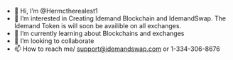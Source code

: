 - 👋 Hi, I’m @Hermctherealest1
- 👀 I’m interested in Creating Idemand Blockchain and IdemandSwap. The Idemand Token is will soon be availible on all exchanges. 
- 🌱 I’m currently learning about Blockchains and exchanges
- 💞️ I’m looking to collaborate 
- 📫 How to reach me/ support@idemandswap.com or 1-334-306-8676

<!---
Hermctherealest1/Hermctherealest1 is a ✨ special ✨ repository because its `README.md` (this file) appears on your GitHub profile.
You can click the Preview link to take a look at your changes.
--->
